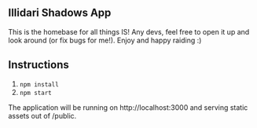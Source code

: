 ## Illidari Shadows App

This is the homebase for all things IS! Any devs, feel free to open it up and look around (or fix bugs for me!). Enjoy and happy raiding :)

## Instructions

1. `npm install`
2. `npm start`

The application will be running on http://localhost:3000 and serving static assets out of /public.